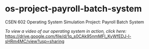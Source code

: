 # os-project-payroll-batch-system
CSEN 602 Operating System Simulation Project: Payroll Batch System

<i>To view a video of our operating system in action, click here:</i> https://drive.google.com/file/d/1q_s0CAk95nmMFI_KyWfEDJ-l-sHRm4MC/view?usp=sharing
